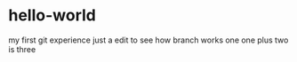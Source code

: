 # hello-world
my first git experience
just a edit to see how branch works one
one plus two is three
